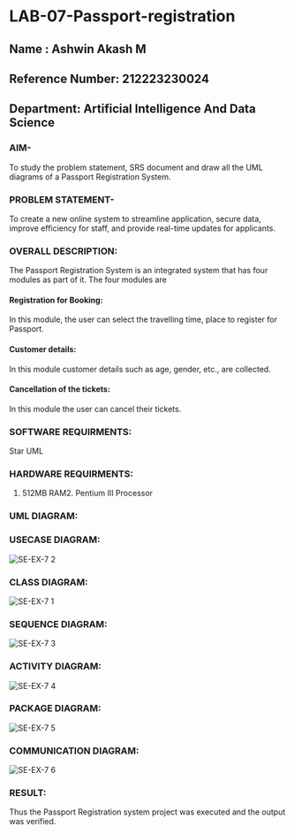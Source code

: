 # LAB-07-Passport-registration
## Name : Ashwin Akash M
## Reference Number: 212223230024
## Department: Artificial Intelligence And Data Science
### AIM-
To study the problem statement, SRS document and draw all the UML diagrams of a
Passport Registration System.

### PROBLEM STATEMENT-
To create a new online system to streamline application, secure data, improve efficiency for staff, and provide real-time updates for applicants.

### OVERALL DESCRIPTION:
The Passport Registration System is an integrated system that has four modules as part of
it. The four modules are
#### Registration for Booking:
In this module, the user can select the travelling time, place to register for Passport.
#### Customer details:
In this module customer details such as age, gender, etc., are collected.
#### Cancellation of the tickets:
In this module the user can cancel their tickets.
### SOFTWARE REQUIRMENTS:
Star UML
### HARDWARE REQUIRMENTS:
1. 512MB RAM2. Pentium III Processor

### UML DIAGRAM:
### USECASE DIAGRAM:
![SE-EX-7 2](https://github.com/user-attachments/assets/fda54575-cfc8-43bf-ae0f-ec839ab8d0b6)

### CLASS DIAGRAM:
![SE-EX-7 1](https://github.com/user-attachments/assets/e408e876-934a-4934-aeb8-4f85e1801f25)


### SEQUENCE DIAGRAM:
![SE-EX-7 3](https://github.com/user-attachments/assets/c687d43f-2c64-4f1d-b7b7-e798980896b4)


### ACTIVITY DIAGRAM:
![SE-EX-7 4](https://github.com/user-attachments/assets/ddd2bf99-6f18-4d88-9334-b58660d4dbef)


### PACKAGE DIAGRAM:
![SE-EX-7 5](https://github.com/user-attachments/assets/4e9c4f0b-ce82-40ce-b1c8-2ec4a677d860)


### COMMUNICATION DIAGRAM:
![SE-EX-7 6](https://github.com/user-attachments/assets/e24cb4b3-e4eb-4051-b549-ee228031a9b4)






### RESULT:
Thus the Passport Registration system project was executed and the output was verified.
